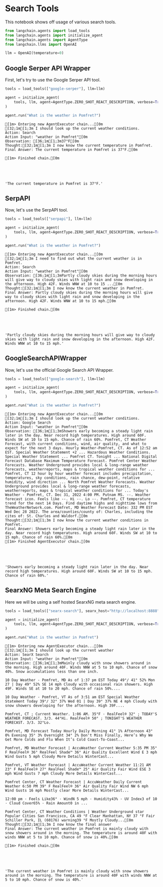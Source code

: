 # Search Tools

This notebook shows off usage of various search tools.


```python
from langchain.agents import load_tools
from langchain.agents import initialize_agent
from langchain.agents import AgentType
from langchain.llms import OpenAI
```


```python
llm = OpenAI(temperature=0)
```

## Google Serper API Wrapper

First, let's try to use the Google Serper API tool.


```python
tools = load_tools(["google-serper"], llm=llm)
```


```python
agent = initialize_agent(
    tools, llm, agent=AgentType.ZERO_SHOT_REACT_DESCRIPTION, verbose=True
)
```


```python
agent.run("What is the weather in Pomfret?")
```

    
    
    [1m> Entering new AgentExecutor chain...[0m
    [32;1m[1;3m I should look up the current weather conditions.
    Action: Search
    Action Input: "weather in Pomfret"[0m
    Observation: [36;1m[1;3m37°F[0m
    Thought:[32;1m[1;3m I now know the current temperature in Pomfret.
    Final Answer: The current temperature in Pomfret is 37°F.[0m
    
    [1m> Finished chain.[0m
    




    'The current temperature in Pomfret is 37°F.'



## SerpAPI

Now, let's use the SerpAPI tool.


```python
tools = load_tools(["serpapi"], llm=llm)
```


```python
agent = initialize_agent(
    tools, llm, agent=AgentType.ZERO_SHOT_REACT_DESCRIPTION, verbose=True
)
```


```python
agent.run("What is the weather in Pomfret?")
```

    
    
    [1m> Entering new AgentExecutor chain...[0m
    [32;1m[1;3m I need to find out what the current weather is in Pomfret.
    Action: Search
    Action Input: "weather in Pomfret"[0m
    Observation: [36;1m[1;3mPartly cloudy skies during the morning hours will give way to cloudy skies with light rain and snow developing in the afternoon. High 42F. Winds WNW at 10 to 15 ...[0m
    Thought:[32;1m[1;3m I now know the current weather in Pomfret.
    Final Answer: Partly cloudy skies during the morning hours will give way to cloudy skies with light rain and snow developing in the afternoon. High 42F. Winds WNW at 10 to 15 mph.[0m
    
    [1m> Finished chain.[0m
    




    'Partly cloudy skies during the morning hours will give way to cloudy skies with light rain and snow developing in the afternoon. High 42F. Winds WNW at 10 to 15 mph.'



## GoogleSearchAPIWrapper

Now, let's use the official Google Search API Wrapper.


```python
tools = load_tools(["google-search"], llm=llm)
```


```python
agent = initialize_agent(
    tools, llm, agent=AgentType.ZERO_SHOT_REACT_DESCRIPTION, verbose=True
)
```


```python
agent.run("What is the weather in Pomfret?")
```

    
    
    [1m> Entering new AgentExecutor chain...[0m
    [32;1m[1;3m I should look up the current weather conditions.
    Action: Google Search
    Action Input: "weather in Pomfret"[0m
    Observation: [36;1m[1;3mShowers early becoming a steady light rain later in the day. Near record high temperatures. High around 60F. Winds SW at 10 to 15 mph. Chance of rain 60%. Pomfret, CT Weather Forecast, with current conditions, wind, air quality, and what to expect for the next 3 days. Hourly Weather-Pomfret, CT. As of 12:52 am EST. Special Weather Statement +2 ... Hazardous Weather Conditions. Special Weather Statement ... Pomfret CT. Tonight ... National Digital Forecast Database Maximum Temperature Forecast. Pomfret Center Weather Forecasts. Weather Underground provides local & long-range weather forecasts, weatherreports, maps & tropical weather conditions for ... Pomfret, CT 12 hour by hour weather forecast includes precipitation, temperatures, sky conditions, rain chance, dew-point, relative humidity, wind direction ... North Pomfret Weather Forecasts. Weather Underground provides local & long-range weather forecasts, weatherreports, maps & tropical weather conditions for ... Today's Weather - Pomfret, CT. Dec 31, 2022 4:00 PM. Putnam MS. --. Weather forecast icon. Feels like --. Hi --. Lo --. Pomfret, CT temperature trend for the next 14 Days. Find daytime highs and nighttime lows from TheWeatherNetwork.com. Pomfret, MD Weather Forecast Date: 332 PM EST Wed Dec 28 2022. The area/counties/county of: Charles, including the cites of: St. Charles and Waldorf.[0m
    Thought:[32;1m[1;3m I now know the current weather conditions in Pomfret.
    Final Answer: Showers early becoming a steady light rain later in the day. Near record high temperatures. High around 60F. Winds SW at 10 to 15 mph. Chance of rain 60%.[0m
    [1m> Finished AgentExecutor chain.[0m
    




    'Showers early becoming a steady light rain later in the day. Near record high temperatures. High around 60F. Winds SW at 10 to 15 mph. Chance of rain 60%.'



## SearxNG Meta Search Engine

Here we will be using a self hosted SearxNG meta search engine.


```python
tools = load_tools(["searx-search"], searx_host="http://localhost:8888", llm=llm)
```


```python
agent = initialize_agent(
    tools, llm, agent=AgentType.ZERO_SHOT_REACT_DESCRIPTION, verbose=True
)
```


```python
agent.run("What is the weather in Pomfret")
```

    
    
    [1m> Entering new AgentExecutor chain...[0m
    [32;1m[1;3m I should look up the current weather
    Action: SearX Search
    Action Input: "weather in Pomfret"[0m
    Observation: [36;1m[1;3mMainly cloudy with snow showers around in the morning. High around 40F. Winds NNW at 5 to 10 mph. Chance of snow 40%. Snow accumulations less than one inch.
    
    10 Day Weather - Pomfret, MD As of 1:37 pm EST Today 49°/ 41° 52% Mon 27 | Day 49° 52% SE 14 mph Cloudy with occasional rain showers. High 49F. Winds SE at 10 to 20 mph. Chance of rain 50%....
    
    10 Day Weather - Pomfret, VT As of 3:51 am EST Special Weather Statement Today 39°/ 32° 37% Wed 01 | Day 39° 37% NE 4 mph Cloudy with snow showers developing for the afternoon. High 39F....
    
    Pomfret, CT ; Current Weather. 1:06 AM. 35°F · RealFeel® 32° ; TODAY'S WEATHER FORECAST. 3/3. 44°Hi. RealFeel® 50° ; TONIGHT'S WEATHER FORECAST. 3/3. 32°Lo.
    
    Pomfret, MD Forecast Today Hourly Daily Morning 41° 1% Afternoon 43° 0% Evening 35° 3% Overnight 34° 2% Don't Miss Finally, Here’s Why We Get More Colds and Flu When It’s Cold Coast-To-Coast...
    
    Pomfret, MD Weather Forecast | AccuWeather Current Weather 5:35 PM 35° F RealFeel® 36° RealFeel Shade™ 36° Air Quality Excellent Wind E 3 mph Wind Gusts 5 mph Cloudy More Details WinterCast...
    
    Pomfret, VT Weather Forecast | AccuWeather Current Weather 11:21 AM 23° F RealFeel® 27° RealFeel Shade™ 25° Air Quality Fair Wind ESE 3 mph Wind Gusts 7 mph Cloudy More Details WinterCast...
    
    Pomfret Center, CT Weather Forecast | AccuWeather Daily Current Weather 6:50 PM 39° F RealFeel® 36° Air Quality Fair Wind NW 6 mph Wind Gusts 16 mph Mostly clear More Details WinterCast...
    
    12:00 pm · Feels Like36° · WindN 5 mph · Humidity43% · UV Index3 of 10 · Cloud Cover65% · Rain Amount0 in ...
    
    Pomfret Center, CT Weather Conditions | Weather Underground star Popular Cities San Francisco, CA 49 °F Clear Manhattan, NY 37 °F Fair Schiller Park, IL (60176) warning39 °F Mostly Cloudy...[0m
    Thought:[32;1m[1;3m I now know the final answer
    Final Answer: The current weather in Pomfret is mainly cloudy with snow showers around in the morning. The temperature is around 40F with winds NNW at 5 to 10 mph. Chance of snow is 40%.[0m
    
    [1m> Finished chain.[0m
    




    'The current weather in Pomfret is mainly cloudy with snow showers around in the morning. The temperature is around 40F with winds NNW at 5 to 10 mph. Chance of snow is 40%.'



